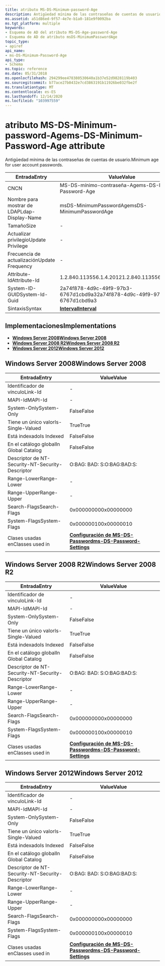 ```yaml
---
title: atributo MS-DS-Minimum-password-Age
description: Antigüedad mínima de las contraseñas de cuentas de usuario.
ms.assetid: a51d86ed-9f57-4e7e-b1a0-181e9f0092ba
ms.tgt_platform: multiple
keywords:
- Esquema de AD del atributo MS-DS-Age-password-Age
- Esquema de AD de atributo msDS-MinimumPasswordAge
topic_type:
- apiref
api_name:
- ms-DS-Minimum-Password-Age
api_type:
- Schema
ms.topic: reference
ms.date: 05/31/2018
ms.openlocfilehash: 294299ee478380530640a1b37e52d9828119b403
ms.sourcegitcommit: b77ace27b0432e7cd3863191b11926be032fbe2f
ms.translationtype: MT
ms.contentlocale: es-ES
ms.lasthandoff: 12/14/2020
ms.locfileid: "103997559"
---
```

# <a name="ms-ds-minimum-password-age-attribute"></a><span data-ttu-id="ec47e-105">atributo MS-DS-Minimum-password-Age</span><span class="sxs-lookup"><span data-stu-id="ec47e-105">ms-DS-Minimum-Password-Age attribute</span></span>

<span data-ttu-id="ec47e-106">Antigüedad mínima de las contraseñas de cuentas de usuario.</span><span class="sxs-lookup"><span data-stu-id="ec47e-106">Minimum age for user account passwords.</span></span>



| <span data-ttu-id="ec47e-107">Entrada</span><span class="sxs-lookup"><span data-stu-id="ec47e-107">Entry</span></span> | <span data-ttu-id="ec47e-108">Value</span><span class="sxs-lookup"><span data-stu-id="ec47e-108">Value</span></span> |
|-------------------|--------------------------------------|
| <span data-ttu-id="ec47e-109">CN</span><span class="sxs-lookup"><span data-stu-id="ec47e-109">CN</span></span>                | <span data-ttu-id="ec47e-110">MS-DS-mínimo-contraseña-Age</span><span class="sxs-lookup"><span data-stu-id="ec47e-110">ms-DS-Minimum-Password-Age</span></span>           |
| <span data-ttu-id="ec47e-111">Nombre para mostrar de LDAP</span><span class="sxs-lookup"><span data-stu-id="ec47e-111">Ldap-Display-Name</span></span> | <span data-ttu-id="ec47e-112">msDS-MinimumPasswordAge</span><span class="sxs-lookup"><span data-stu-id="ec47e-112">msDS-MinimumPasswordAge</span></span>              |
| <span data-ttu-id="ec47e-113">Tamaño</span><span class="sxs-lookup"><span data-stu-id="ec47e-113">Size</span></span>              | \-                                   |
| <span data-ttu-id="ec47e-114">Actualizar privilegio</span><span class="sxs-lookup"><span data-stu-id="ec47e-114">Update Privilege</span></span>  | \-                                   |
| <span data-ttu-id="ec47e-115">Frecuencia de actualización</span><span class="sxs-lookup"><span data-stu-id="ec47e-115">Update Frequency</span></span>  | \-                                   |
| <span data-ttu-id="ec47e-116">Attribute-Id</span><span class="sxs-lookup"><span data-stu-id="ec47e-116">Attribute-Id</span></span>      | <span data-ttu-id="ec47e-117">1.2.840.113556.1.4.2012</span><span class="sxs-lookup"><span data-stu-id="ec47e-117">1.2.840.113556.1.4.2012</span></span>              |
| <span data-ttu-id="ec47e-118">System-ID-GUID</span><span class="sxs-lookup"><span data-stu-id="ec47e-118">System-Id-Guid</span></span>    | <span data-ttu-id="ec47e-119">2a74f878-4d9c-49f9-97b3-6767d1cbd9a3</span><span class="sxs-lookup"><span data-stu-id="ec47e-119">2a74f878-4d9c-49f9-97b3-6767d1cbd9a3</span></span> |
| <span data-ttu-id="ec47e-120">Sintaxis</span><span class="sxs-lookup"><span data-stu-id="ec47e-120">Syntax</span></span>            | [<span data-ttu-id="ec47e-121">**Interval**</span><span class="sxs-lookup"><span data-stu-id="ec47e-121">**Interval**</span></span>](s-interval.md)       |



## <a name="implementations"></a><span data-ttu-id="ec47e-122">Implementaciones</span><span class="sxs-lookup"><span data-stu-id="ec47e-122">Implementations</span></span>

-   [<span data-ttu-id="ec47e-123">**Windows Server 2008**</span><span class="sxs-lookup"><span data-stu-id="ec47e-123">**Windows Server 2008**</span></span>](#windows-server-2008)
-   [<span data-ttu-id="ec47e-124">**Windows Server 2008 R2**</span><span class="sxs-lookup"><span data-stu-id="ec47e-124">**Windows Server 2008 R2**</span></span>](#windows-server-2008-r2)
-   [<span data-ttu-id="ec47e-125">**Windows Server 2012**</span><span class="sxs-lookup"><span data-stu-id="ec47e-125">**Windows Server 2012**</span></span>](#windows-server-2012)

## <a name="windows-server-2008"></a><span data-ttu-id="ec47e-126">Windows Server 2008</span><span class="sxs-lookup"><span data-stu-id="ec47e-126">Windows Server 2008</span></span>



| <span data-ttu-id="ec47e-127">Entrada</span><span class="sxs-lookup"><span data-stu-id="ec47e-127">Entry</span></span> | <span data-ttu-id="ec47e-128">Value</span><span class="sxs-lookup"><span data-stu-id="ec47e-128">Value</span></span> |
|------------------------|-----------------------------------------------------------------------|
| <span data-ttu-id="ec47e-129">Identificador de vínculo</span><span class="sxs-lookup"><span data-stu-id="ec47e-129">Link-Id</span></span>                | \-                                                                    |
| <span data-ttu-id="ec47e-130">MAPI-Id</span><span class="sxs-lookup"><span data-stu-id="ec47e-130">MAPI-Id</span></span>                | \-                                                                    |
| <span data-ttu-id="ec47e-131">System-Only</span><span class="sxs-lookup"><span data-stu-id="ec47e-131">System-Only</span></span>            | <span data-ttu-id="ec47e-132">False</span><span class="sxs-lookup"><span data-stu-id="ec47e-132">False</span></span>                                                                 |
| <span data-ttu-id="ec47e-133">Tiene un único valor</span><span class="sxs-lookup"><span data-stu-id="ec47e-133">Is-Single-Valued</span></span>       | <span data-ttu-id="ec47e-134">True</span><span class="sxs-lookup"><span data-stu-id="ec47e-134">True</span></span>                                                                  |
| <span data-ttu-id="ec47e-135">Está indexado</span><span class="sxs-lookup"><span data-stu-id="ec47e-135">Is Indexed</span></span>             | <span data-ttu-id="ec47e-136">False</span><span class="sxs-lookup"><span data-stu-id="ec47e-136">False</span></span>                                                                 |
| <span data-ttu-id="ec47e-137">En el catálogo global</span><span class="sxs-lookup"><span data-stu-id="ec47e-137">In Global Catalog</span></span>      | <span data-ttu-id="ec47e-138">False</span><span class="sxs-lookup"><span data-stu-id="ec47e-138">False</span></span>                                                                 |
| <span data-ttu-id="ec47e-139">Descriptor de NT-Security-</span><span class="sxs-lookup"><span data-stu-id="ec47e-139">NT-Security-Descriptor</span></span> | <span data-ttu-id="ec47e-140">O:BAG: BAD: S:</span><span class="sxs-lookup"><span data-stu-id="ec47e-140">O:BAG:BAD:S:</span></span>                                                          |
| <span data-ttu-id="ec47e-141">Range-Lower</span><span class="sxs-lookup"><span data-stu-id="ec47e-141">Range-Lower</span></span>            | \-                                                                    |
| <span data-ttu-id="ec47e-142">Range-Upper</span><span class="sxs-lookup"><span data-stu-id="ec47e-142">Range-Upper</span></span>            | \-                                                                    |
| <span data-ttu-id="ec47e-143">Search-Flags</span><span class="sxs-lookup"><span data-stu-id="ec47e-143">Search-Flags</span></span>           | <span data-ttu-id="ec47e-144">0x00000000</span><span class="sxs-lookup"><span data-stu-id="ec47e-144">0x00000000</span></span>                                                            |
| <span data-ttu-id="ec47e-145">System-Flags</span><span class="sxs-lookup"><span data-stu-id="ec47e-145">System-Flags</span></span>           | <span data-ttu-id="ec47e-146">0x00000010</span><span class="sxs-lookup"><span data-stu-id="ec47e-146">0x00000010</span></span>                                                            |
| <span data-ttu-id="ec47e-147">Clases usadas en</span><span class="sxs-lookup"><span data-stu-id="ec47e-147">Classes used in</span></span>        | [<span data-ttu-id="ec47e-148">**Configuración de MS-DS-Password**</span><span class="sxs-lookup"><span data-stu-id="ec47e-148">**ms-DS-Password-Settings**</span></span>](c-msds-passwordsettings.md)<br/> |



## <a name="windows-server-2008-r2"></a><span data-ttu-id="ec47e-149">Windows Server 2008 R2</span><span class="sxs-lookup"><span data-stu-id="ec47e-149">Windows Server 2008 R2</span></span>



| <span data-ttu-id="ec47e-150">Entrada</span><span class="sxs-lookup"><span data-stu-id="ec47e-150">Entry</span></span> | <span data-ttu-id="ec47e-151">Value</span><span class="sxs-lookup"><span data-stu-id="ec47e-151">Value</span></span> |
|------------------------|-----------------------------------------------------------------------|
| <span data-ttu-id="ec47e-152">Identificador de vínculo</span><span class="sxs-lookup"><span data-stu-id="ec47e-152">Link-Id</span></span>                | \-                                                                    |
| <span data-ttu-id="ec47e-153">MAPI-Id</span><span class="sxs-lookup"><span data-stu-id="ec47e-153">MAPI-Id</span></span>                | \-                                                                    |
| <span data-ttu-id="ec47e-154">System-Only</span><span class="sxs-lookup"><span data-stu-id="ec47e-154">System-Only</span></span>            | <span data-ttu-id="ec47e-155">False</span><span class="sxs-lookup"><span data-stu-id="ec47e-155">False</span></span>                                                                 |
| <span data-ttu-id="ec47e-156">Tiene un único valor</span><span class="sxs-lookup"><span data-stu-id="ec47e-156">Is-Single-Valued</span></span>       | <span data-ttu-id="ec47e-157">True</span><span class="sxs-lookup"><span data-stu-id="ec47e-157">True</span></span>                                                                  |
| <span data-ttu-id="ec47e-158">Está indexado</span><span class="sxs-lookup"><span data-stu-id="ec47e-158">Is Indexed</span></span>             | <span data-ttu-id="ec47e-159">False</span><span class="sxs-lookup"><span data-stu-id="ec47e-159">False</span></span>                                                                 |
| <span data-ttu-id="ec47e-160">En el catálogo global</span><span class="sxs-lookup"><span data-stu-id="ec47e-160">In Global Catalog</span></span>      | <span data-ttu-id="ec47e-161">False</span><span class="sxs-lookup"><span data-stu-id="ec47e-161">False</span></span>                                                                 |
| <span data-ttu-id="ec47e-162">Descriptor de NT-Security-</span><span class="sxs-lookup"><span data-stu-id="ec47e-162">NT-Security-Descriptor</span></span> | <span data-ttu-id="ec47e-163">O:BAG: BAD: S:</span><span class="sxs-lookup"><span data-stu-id="ec47e-163">O:BAG:BAD:S:</span></span>                                                          |
| <span data-ttu-id="ec47e-164">Range-Lower</span><span class="sxs-lookup"><span data-stu-id="ec47e-164">Range-Lower</span></span>            | \-                                                                    |
| <span data-ttu-id="ec47e-165">Range-Upper</span><span class="sxs-lookup"><span data-stu-id="ec47e-165">Range-Upper</span></span>            | \-                                                                    |
| <span data-ttu-id="ec47e-166">Search-Flags</span><span class="sxs-lookup"><span data-stu-id="ec47e-166">Search-Flags</span></span>           | <span data-ttu-id="ec47e-167">0x00000000</span><span class="sxs-lookup"><span data-stu-id="ec47e-167">0x00000000</span></span>                                                            |
| <span data-ttu-id="ec47e-168">System-Flags</span><span class="sxs-lookup"><span data-stu-id="ec47e-168">System-Flags</span></span>           | <span data-ttu-id="ec47e-169">0x00000010</span><span class="sxs-lookup"><span data-stu-id="ec47e-169">0x00000010</span></span>                                                            |
| <span data-ttu-id="ec47e-170">Clases usadas en</span><span class="sxs-lookup"><span data-stu-id="ec47e-170">Classes used in</span></span>        | [<span data-ttu-id="ec47e-171">**Configuración de MS-DS-Password**</span><span class="sxs-lookup"><span data-stu-id="ec47e-171">**ms-DS-Password-Settings**</span></span>](c-msds-passwordsettings.md)<br/> |



## <a name="windows-server-2012"></a><span data-ttu-id="ec47e-172">Windows Server 2012</span><span class="sxs-lookup"><span data-stu-id="ec47e-172">Windows Server 2012</span></span>



| <span data-ttu-id="ec47e-173">Entrada</span><span class="sxs-lookup"><span data-stu-id="ec47e-173">Entry</span></span> | <span data-ttu-id="ec47e-174">Value</span><span class="sxs-lookup"><span data-stu-id="ec47e-174">Value</span></span> |
|------------------------|-----------------------------------------------------------------------|
| <span data-ttu-id="ec47e-175">Identificador de vínculo</span><span class="sxs-lookup"><span data-stu-id="ec47e-175">Link-Id</span></span>                | \-                                                                    |
| <span data-ttu-id="ec47e-176">MAPI-Id</span><span class="sxs-lookup"><span data-stu-id="ec47e-176">MAPI-Id</span></span>                | \-                                                                    |
| <span data-ttu-id="ec47e-177">System-Only</span><span class="sxs-lookup"><span data-stu-id="ec47e-177">System-Only</span></span>            | <span data-ttu-id="ec47e-178">False</span><span class="sxs-lookup"><span data-stu-id="ec47e-178">False</span></span>                                                                 |
| <span data-ttu-id="ec47e-179">Tiene un único valor</span><span class="sxs-lookup"><span data-stu-id="ec47e-179">Is-Single-Valued</span></span>       | <span data-ttu-id="ec47e-180">True</span><span class="sxs-lookup"><span data-stu-id="ec47e-180">True</span></span>                                                                  |
| <span data-ttu-id="ec47e-181">Está indexado</span><span class="sxs-lookup"><span data-stu-id="ec47e-181">Is Indexed</span></span>             | <span data-ttu-id="ec47e-182">False</span><span class="sxs-lookup"><span data-stu-id="ec47e-182">False</span></span>                                                                 |
| <span data-ttu-id="ec47e-183">En el catálogo global</span><span class="sxs-lookup"><span data-stu-id="ec47e-183">In Global Catalog</span></span>      | <span data-ttu-id="ec47e-184">False</span><span class="sxs-lookup"><span data-stu-id="ec47e-184">False</span></span>                                                                 |
| <span data-ttu-id="ec47e-185">Descriptor de NT-Security-</span><span class="sxs-lookup"><span data-stu-id="ec47e-185">NT-Security-Descriptor</span></span> | <span data-ttu-id="ec47e-186">O:BAG: BAD: S:</span><span class="sxs-lookup"><span data-stu-id="ec47e-186">O:BAG:BAD:S:</span></span>                                                          |
| <span data-ttu-id="ec47e-187">Range-Lower</span><span class="sxs-lookup"><span data-stu-id="ec47e-187">Range-Lower</span></span>            | \-                                                                    |
| <span data-ttu-id="ec47e-188">Range-Upper</span><span class="sxs-lookup"><span data-stu-id="ec47e-188">Range-Upper</span></span>            | \-                                                                    |
| <span data-ttu-id="ec47e-189">Search-Flags</span><span class="sxs-lookup"><span data-stu-id="ec47e-189">Search-Flags</span></span>           | <span data-ttu-id="ec47e-190">0x00000000</span><span class="sxs-lookup"><span data-stu-id="ec47e-190">0x00000000</span></span>                                                            |
| <span data-ttu-id="ec47e-191">System-Flags</span><span class="sxs-lookup"><span data-stu-id="ec47e-191">System-Flags</span></span>           | <span data-ttu-id="ec47e-192">0x00000010</span><span class="sxs-lookup"><span data-stu-id="ec47e-192">0x00000010</span></span>                                                            |
| <span data-ttu-id="ec47e-193">Clases usadas en</span><span class="sxs-lookup"><span data-stu-id="ec47e-193">Classes used in</span></span>        | [<span data-ttu-id="ec47e-194">**Configuración de MS-DS-Password**</span><span class="sxs-lookup"><span data-stu-id="ec47e-194">**ms-DS-Password-Settings**</span></span>](c-msds-passwordsettings.md)<br/> |



 

 





